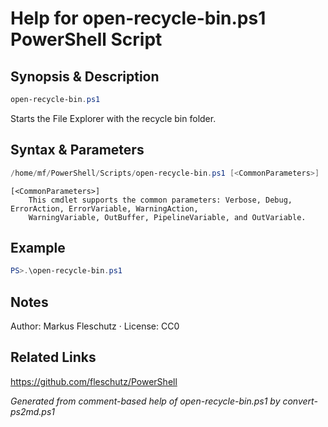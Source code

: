 # Help for open-recycle-bin.ps1 PowerShell Script

## Synopsis & Description
```powershell
open-recycle-bin.ps1
```

Starts the File Explorer with the recycle bin folder.

## Syntax & Parameters
```powershell
/home/mf/PowerShell/Scripts/open-recycle-bin.ps1 [<CommonParameters>]
```

```
[<CommonParameters>]
    This cmdlet supports the common parameters: Verbose, Debug, ErrorAction, ErrorVariable, WarningAction, 
    WarningVariable, OutBuffer, PipelineVariable, and OutVariable.
```

## Example
```powershell
PS>.\open-recycle-bin.ps1
```


## Notes
Author: Markus Fleschutz · License: CC0

## Related Links
https://github.com/fleschutz/PowerShell

*Generated from comment-based help of open-recycle-bin.ps1 by convert-ps2md.ps1*
